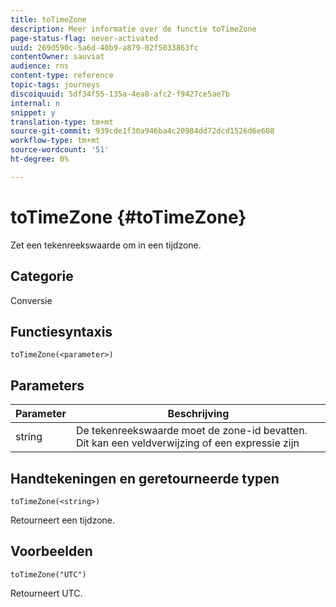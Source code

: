 ```yaml
---
title: toTimeZone
description: Meer informatie over de functie toTimeZone
page-status-flag: never-activated
uuid: 269d590c-5a6d-40b9-a879-02f5033863fc
contentOwner: sauviat
audience: rns
content-type: reference
topic-tags: journeys
discoiquuid: 5df34f55-135a-4ea8-afc2-f9427ce5ae7b
internal: n
snippet: y
translation-type: tm+mt
source-git-commit: 939cde1f30a946ba4c20984dd72dcd1526d6e608
workflow-type: tm+mt
source-wordcount: '51'
ht-degree: 0%

---
```



# toTimeZone {#toTimeZone}

Zet een tekenreekswaarde om in een tijdzone.

## Categorie

Conversie

## Functiesyntaxis

`toTimeZone(<parameter>)`

## Parameters

| Parameter | Beschrijving |
|--- |--- |
| string | De tekenreekswaarde moet de zone-id bevatten. Dit kan een veldverwijzing of een expressie zijn |

## Handtekeningen en geretourneerde typen

`toTimeZone(<string>)`

Retourneert een tijdzone.

## Voorbeelden

`toTimeZone("UTC")`

Retourneert UTC.
